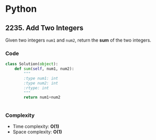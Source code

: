 # Python



## 2235. Add Two Integers

Given two integers `num1` and `num2`, return the **sum** of the two integers.

### Code

```python
class Solution(object):
    def sum(self, num1, num2):
        """
        :type num1: int
        :type num2: int
        :rtype: int
        """
        return num1+num2
        
```

### Complexity

- Time complexity: **O(1)**
- Space complexity: **O(1)**
